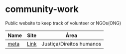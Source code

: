# community-work
Public website to keep track of volunteer or NGOs(ONG)

| Name | Site | Área |
|------|--------|---------|
| <a name="Amenistia Internacional Portugal"></a> [meta](#module\_meta) | [Link](https://www.amnistia.pt/) | Justiça/Direitos humanos |